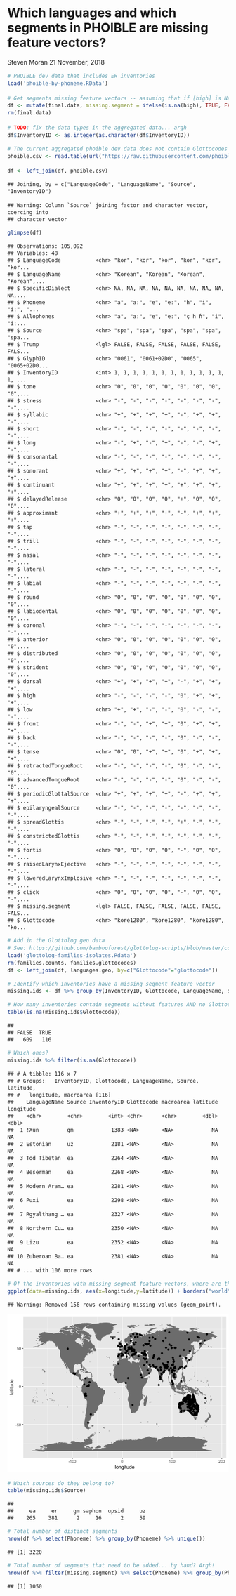 Which languages and which segments in PHOIBLE are missing feature vectors?
================
Steven Moran
21 November, 2018

``` r
# PHOIBLE dev data that includes ER inventories
load('phoible-by-phoneme.RData')

# Get segments missing feature vectors -- assuming that if [high] is NA, then the segment is not specified
df <- mutate(final.data, missing.segment = ifelse(is.na(high), TRUE, FALSE))
rm(final.data)

# TODO: fix the data types in the aggregated data... argh
df$InventoryID <- as.integer(as.character(df$InventoryID))
```

``` r
# The current aggregated phoible dev data does not contain Glottocodes -- add em via the phoible inventory
phoible.csv <- read.table(url("https://raw.githubusercontent.com/phoible/dev/master/mappings/InventoryID-LanguageCodes.tsv"), sep="\t", header=TRUE, stringsAsFactors = FALSE, quote="\"")

df <- left_join(df, phoible.csv)
```

    ## Joining, by = c("LanguageCode", "LanguageName", "Source", "InventoryID")

    ## Warning: Column `Source` joining factor and character vector, coercing into
    ## character vector

``` r
glimpse(df)
```

    ## Observations: 105,092
    ## Variables: 48
    ## $ LanguageCode           <chr> "kor", "kor", "kor", "kor", "kor", "kor...
    ## $ LanguageName           <chr> "Korean", "Korean", "Korean", "Korean",...
    ## $ SpecificDialect        <chr> NA, NA, NA, NA, NA, NA, NA, NA, NA, NA,...
    ## $ Phoneme                <chr> "a", "aː", "e", "eː", "h", "i", "iː", "...
    ## $ Allophones             <chr> "a", "aː", "e", "eː", "ç h ɦ", "i", "iː...
    ## $ Source                 <chr> "spa", "spa", "spa", "spa", "spa", "spa...
    ## $ Trump                  <lgl> FALSE, FALSE, FALSE, FALSE, FALSE, FALS...
    ## $ GlyphID                <chr> "0061", "0061+02D0", "0065", "0065+02D0...
    ## $ InventoryID            <int> 1, 1, 1, 1, 1, 1, 1, 1, 1, 1, 1, 1, 1, ...
    ## $ tone                   <chr> "0", "0", "0", "0", "0", "0", "0", "0",...
    ## $ stress                 <chr> "-", "-", "-", "-", "-", "-", "-", "-",...
    ## $ syllabic               <chr> "+", "+", "+", "+", "-", "+", "+", "-",...
    ## $ short                  <chr> "-", "-", "-", "-", "-", "-", "-", "-",...
    ## $ long                   <chr> "-", "+", "-", "+", "-", "-", "+", "-",...
    ## $ consonantal            <chr> "-", "-", "-", "-", "-", "-", "-", "-",...
    ## $ sonorant               <chr> "+", "+", "+", "+", "-", "+", "+", "+",...
    ## $ continuant             <chr> "+", "+", "+", "+", "+", "+", "+", "+",...
    ## $ delayedRelease         <chr> "0", "0", "0", "0", "+", "0", "0", "0",...
    ## $ approximant            <chr> "+", "+", "+", "+", "-", "+", "+", "+",...
    ## $ tap                    <chr> "-", "-", "-", "-", "-", "-", "-", "-",...
    ## $ trill                  <chr> "-", "-", "-", "-", "-", "-", "-", "-",...
    ## $ nasal                  <chr> "-", "-", "-", "-", "-", "-", "-", "-",...
    ## $ lateral                <chr> "-", "-", "-", "-", "-", "-", "-", "-",...
    ## $ labial                 <chr> "-", "-", "-", "-", "-", "-", "-", "-",...
    ## $ round                  <chr> "0", "0", "0", "0", "0", "0", "0", "0",...
    ## $ labiodental            <chr> "0", "0", "0", "0", "0", "0", "0", "0",...
    ## $ coronal                <chr> "-", "-", "-", "-", "-", "-", "-", "-",...
    ## $ anterior               <chr> "0", "0", "0", "0", "0", "0", "0", "0",...
    ## $ distributed            <chr> "0", "0", "0", "0", "0", "0", "0", "0",...
    ## $ strident               <chr> "0", "0", "0", "0", "0", "0", "0", "0",...
    ## $ dorsal                 <chr> "+", "+", "+", "+", "-", "+", "+", "+",...
    ## $ high                   <chr> "-", "-", "-", "-", "0", "+", "+", "+",...
    ## $ low                    <chr> "+", "+", "-", "-", "0", "-", "-", "-",...
    ## $ front                  <chr> "-", "-", "+", "+", "0", "+", "+", "+",...
    ## $ back                   <chr> "-", "-", "-", "-", "0", "-", "-", "-",...
    ## $ tense                  <chr> "0", "0", "+", "+", "0", "+", "+", "+",...
    ## $ retractedTongueRoot    <chr> "-", "-", "-", "-", "0", "-", "-", "0",...
    ## $ advancedTongueRoot     <chr> "-", "-", "-", "-", "0", "-", "-", "0",...
    ## $ periodicGlottalSource  <chr> "+", "+", "+", "+", "-", "+", "+", "+",...
    ## $ epilaryngealSource     <chr> "-", "-", "-", "-", "-", "-", "-", "-",...
    ## $ spreadGlottis          <chr> "-", "-", "-", "-", "+", "-", "-", "-",...
    ## $ constrictedGlottis     <chr> "-", "-", "-", "-", "-", "-", "-", "-",...
    ## $ fortis                 <chr> "0", "0", "0", "0", "-", "0", "0", "-",...
    ## $ raisedLarynxEjective   <chr> "-", "-", "-", "-", "-", "-", "-", "-",...
    ## $ loweredLarynxImplosive <chr> "-", "-", "-", "-", "-", "-", "-", "-",...
    ## $ click                  <chr> "0", "0", "0", "0", "-", "0", "0", "-",...
    ## $ missing.segment        <lgl> FALSE, FALSE, FALSE, FALSE, FALSE, FALS...
    ## $ Glottocode             <chr> "kore1280", "kore1280", "kore1280", "ko...

``` r
# Add in the Glottolog geo data
# See: https://github.com/bambooforest/glottolog-scripts/blob/master/coverage/get_glottolog_data.md
load('glottolog-families-isolates.Rdata')
rm(families.counts, families.glottocodes)
df <- left_join(df, languages.geo, by=c("Glottocode"="glottocode"))
```

``` r
# Identify which inventories have a missing segment feature vector
missing.ids <- df %>% group_by(InventoryID, Glottocode, LanguageName, Source, latitude, longitude, macroarea) %>% filter(missing.segment) %>% distinct(InventoryID)
```

``` r
# How many inventories contain segments without features AND no Glottocode?
table(is.na(missing.ids$Glottocode))
```

    ## 
    ## FALSE  TRUE 
    ##   609   116

``` r
# Which ones?
missing.ids %>% filter(is.na(Glottocode))
```

    ## # A tibble: 116 x 7
    ## # Groups:   InventoryID, Glottocode, LanguageName, Source, latitude,
    ## #   longitude, macroarea [116]
    ##    LanguageName Source InventoryID Glottocode macroarea latitude longitude
    ##    <chr>        <chr>        <int> <chr>      <chr>        <dbl>     <dbl>
    ##  1 !Xun         gm            1383 <NA>       <NA>            NA        NA
    ##  2 Estonian     uz            2181 <NA>       <NA>            NA        NA
    ##  3 Tod Tibetan  ea            2264 <NA>       <NA>            NA        NA
    ##  4 Beserman     ea            2268 <NA>       <NA>            NA        NA
    ##  5 Modern Aram… ea            2281 <NA>       <NA>            NA        NA
    ##  6 Puxi         ea            2298 <NA>       <NA>            NA        NA
    ##  7 Rgyalthang … ea            2327 <NA>       <NA>            NA        NA
    ##  8 Northern Cu… ea            2350 <NA>       <NA>            NA        NA
    ##  9 Lizu         ea            2352 <NA>       <NA>            NA        NA
    ## 10 Zuberoan Ba… ea            2381 <NA>       <NA>            NA        NA
    ## # ... with 106 more rows

``` r
# Of the inventories with missing segment feature vectors, where are they?
ggplot(data=missing.ids, aes(x=longitude,y=latitude)) + borders("world", colour="gray50", fill="gray50") + geom_point()
```

    ## Warning: Removed 156 rows containing missing values (geom_point).

![](missing_segments_files/figure-markdown_github/unnamed-chunk-8-1.png)

``` r
# Which sources do they belong to?
table(missing.ids$Source)
```

    ## 
    ##     ea     er     gm saphon  upsid     uz 
    ##    265    381      2     16      2     59

``` r
# Total number of distinct segments
nrow(df %>% select(Phoneme) %>% group_by(Phoneme) %>% unique())
```

    ## [1] 3220

``` r
# Total number of segments that need to be added... by hand? Argh!
nrow(df %>% filter(missing.segment) %>% select(Phoneme) %>% group_by(Phoneme) %>% unique())
```

    ## [1] 1050
